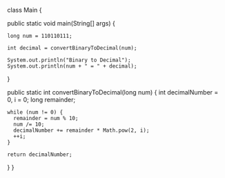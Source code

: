 class Main {
    
  public static void main(String[] args) {
  
    long num = 110110111;
    
    int decimal = convertBinaryToDecimal(num);

    System.out.println("Binary to Decimal");
    System.out.println(num + " = " + decimal);
  }

  public static int convertBinaryToDecimal(long num) {
    int decimalNumber = 0, i = 0;
    long remainder;
    
    while (num != 0) {
      remainder = num % 10;
      num /= 10;
      decimalNumber += remainder * Math.pow(2, i);
      ++i;
    }
    
    return decimalNumber;
  }
}
